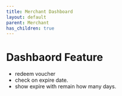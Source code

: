 ```yaml
---
title: Merchant Dashboard
layout: default
parent: Merchant
has_children: true
---
```


# Dashbaord Feature

-  redeem voucher
-  check on expire date.
- show  expire with remain  how many days.
